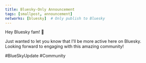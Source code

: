 ```yaml
---
title: Bluesky-Only Announcement
tags: [smallpost, announcement]
networks: [bluesky]  # Only publish to Bluesky
---
```


Hey Bluesky fam! 👋 

Just wanted to let you know that I'll be more active here on Bluesky. Looking forward to engaging with this amazing community! 

#BlueSkyUpdate #Community 